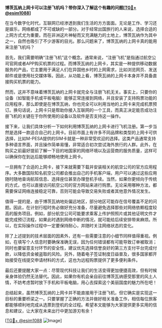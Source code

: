 **博茨瓦纳上网卡可以注册飞机吗？带你深入了解这个有趣的问题[[TG💪+ @esim1088](https://t.me/s/esim1088)]**

在当今数字化时代，互联网已经渗透到我们生活的方方面面。无论是工作、学习还是娱乐，网络都成了不可或缺的一部分。对于经常出国旅行的人来说，选择合适的上网方式尤为重要。而在非洲这片神秘而又充满魅力的土地上，博茨瓦纳作为其中之一，自然也吸引了不少游客的目光。那么问题来了，博茨瓦纳的上网卡真的能用来注册飞机吗？

首先，我们需要明确“注册飞机”这个概念。通常来说，“注册飞机”是指通过航空公司官网或者APP购买机票的过程。而博茨瓦纳的上网卡，其实是一种提供移动数据服务的产品，它主要用于满足人们在异国他乡时的上网需求，比如浏览网页、发送邮件或是使用社交媒体等。因此，从功能上看，博茨瓦纳的上网卡本身并不具备直接购买机票的能力。

然而，这并不意味着博茨瓦纳的上网卡就完全与注册飞机无关。事实上，只要你的设备（如智能手机或平板电脑）能够正常连接到网络，并且安装了支持购票功能的应用程序，那么即使是在博茨瓦纳，你也完全可以利用当地的上网卡来完成机票预订。换句话说，上网卡只是帮助你接入互联网的一个工具，而真正决定能否成功注册飞机的关键在于你所使用的设备以及软件是否支持这一操作。

接下来，让我们具体分析一下如何利用博茨瓦纳的上网卡进行飞机注册。第一步当然是选择一款适合自己的上网卡。目前市面上有许多不同品牌和类型的上网卡可供选择，比如M-PESA提供的SIM卡就是一种非常受欢迎的选择。这类产品通常支持多种语言界面，并且操作简单易懂，非常适合初次尝试海外旅行的人群。此外，在购买之前最好提前了解一下目的地国家的网络环境以及运营商的服务质量，这样可以确保你在到达后能够顺畅地使用上网卡。

一旦拥有了合适的上网卡，接下来就需要下载并安装相关的航空公司的官方应用程序。大多数国际知名航空公司都会推出自己的手机客户端，用户可以通过这些应用随时随地查询航班信息、选择座位甚至办理登机手续。当然，如果你更倾向于传统的方式，也可以直接访问航空公司的官方网站来进行购票。无论采用哪种方法，都需要保证网络连接稳定可靠，否则可能会导致交易失败或者其他意外情况发生。

值得一提的是，由于博茨瓦纳地处偏远地区，部分地区可能存在信号覆盖不足的问题。因此，在计划行程时务必做好充分准备，尽量避免选择那些对网络依赖程度较高的服务项目。例如，部分航空公司可能要求乘客上传护照照片或其他证明文件才能完成预订流程，如果此时遇到网络中断的情况，就可能给后续安排带来麻烦。所以，在实际操作过程中一定要保持耐心，并随时关注网络状态的变化。

除了上述提到的技术层面的因素外，还有一些需要注意的小细节同样值得重视。例如，在填写个人信息时要确保准确无误，因为任何错误都有可能导致订单被取消；同时也要留意支付环节的安全性，建议优先选择信誉良好的第三方支付平台完成付款，以降低资金被盗取的风险。另外，随着电子签证制度日益普及，很多国家都开始接受在线提交申请材料的方式，这也为远程购票提供了更多便利条件。

最后还要提醒大家一点：尽管现代科技让我们的生活变得更加便捷高效，但有时候亲身体验仍然无法替代。因此，如果你有机会亲自前往博茨瓦纳感受那里的风土人情，不妨考虑暂时放下手机和平板电脑，用心去探索这个美丽国度的魅力所在吧！

总结起来，虽然博茨瓦纳的上网卡并不能直接用于注册飞机，但它确实是实现这一目标的重要桥梁之一。只要掌握了正确的方法并做好相关准备工作，相信每位旅客都能够顺利地完成从选票到登机的全过程。希望本文能够为大家提供更多实用的信息和建议，让大家在未来出行中更加游刃有余！

[[TG💪+ @esim1088](https://t.me/s/esim1088) ![Image](https://i.postimg.cc/4NQfJmqS/Snipaste-2025-05-13-00-14-12.png)]